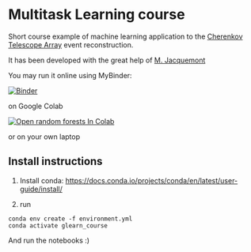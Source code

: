 # Multitask Learning course

Short course example of machine learning application to the [Cherenkov Telescope Array](https://www.cta-observatory.org/) event reconstruction.

It has been developed with the great help of [M. Jacquemont](https://github.com/mikael10j)

You may run it online using MyBinder:

[![Binder](https://mybinder.org/badge_logo.svg)](https://mybinder.org/v2/gh/vuillaut/cta_mtl_course.git/HEAD)

on Google Colab

[![Open random forests In Colab](https://colab.research.google.com/assets/colab-badge.svg)](https://colab.research.google.com/github/vuillaut/cta_mtl_course/blob/main/random_forests.ipynb)



or on your own laptop

## Install instructions


1. Install conda:
https://docs.conda.io/projects/conda/en/latest/user-guide/install/

2. run
```
conda env create -f environment.yml
conda activate glearn_course
```

And run the notebooks :)
